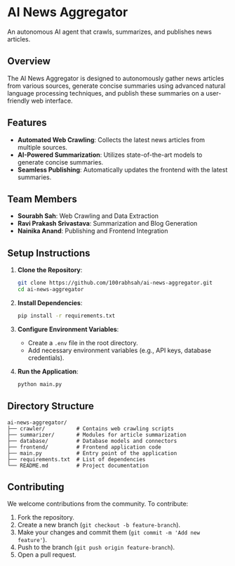 # AI News Aggregator

An autonomous AI agent that crawls, summarizes, and publishes news articles.

## Overview

The AI News Aggregator is designed to autonomously gather news articles from various sources, generate concise summaries using advanced natural language processing techniques, and publish these summaries on a user-friendly web interface.

## Features

- **Automated Web Crawling**: Collects the latest news articles from multiple sources.
- **AI-Powered Summarization**: Utilizes state-of-the-art models to generate concise summaries.
- **Seamless Publishing**: Automatically updates the frontend with the latest summaries.

## Team Members

- **Sourabh Sah**: Web Crawling and Data Extraction
- **Ravi Prakash Srivastava**: Summarization and Blog Generation
- **Nainika Anand**: Publishing and Frontend Integration

## Setup Instructions

1. **Clone the Repository**:
   ```bash
   git clone https://github.com/100rabhsah/ai-news-aggregator.git
   cd ai-news-aggregator
   ```


2. **Install Dependencies**:
   ```bash
   pip install -r requirements.txt
   ```


3. **Configure Environment Variables**:
   - Create a `.env` file in the root directory.
   - Add necessary environment variables (e.g., API keys, database credentials).

4. **Run the Application**:
   ```bash
   python main.py
   ```


## Directory Structure


```
ai-news-aggregator/
├── crawler/          # Contains web crawling scripts
├── summarizer/       # Modules for article summarization
├── database/         # Database models and connectors
├── frontend/         # Frontend application code
├── main.py           # Entry point of the application
├── requirements.txt  # List of dependencies
└── README.md         # Project documentation
```


## Contributing

We welcome contributions from the community. To contribute:

1. Fork the repository.
2. Create a new branch (`git checkout -b feature-branch`).
3. Make your changes and commit them (`git commit -m 'Add new feature'`).
4. Push to the branch (`git push origin feature-branch`).
5. Open a pull request.

